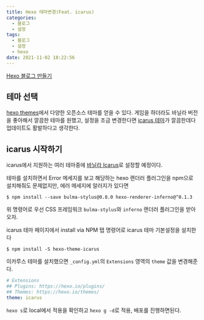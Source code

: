 ```yaml
---
title: Hexo 테마변경(Feat. icarus)
categories:
  - 블로그
  - 설정
tags: 
  - 블로그
  - 설정
  - hexo
date: 2021-11-02 18:22:56
---
```


[Hexo 블로그 만들기](https://hangack.github.io/2021/11/01/Blog/Setting/Hexo-blog/)

## 테마 선택

[hexo themes](https://hexo.io/themes/)에서 다양한 오픈소스 테마를 얻을 수 있다.
게임을 하더라도 바닐라 버전을 좋아해서 깔끔한 테마를 원했고, 설정을 조금 변경한다면 [icarus 테마](https://ppoffice.github.io/hexo-theme-icarus/)가 깔끔한데다 업데이트도 활발하다고 생각한다.


## icarus 시작하기

icarus에서 지원하는 여러 테마중에 [바닐라 Icarus](https://ppoffice.github.io/hexo-theme-icarus/uncategorized/getting-started-with-icarus/#install-npm)로 설정할 예정이다.

테마를 설치하면서 Error 메세지를 보고 해당하는 hexo 랜더러 플러그인을 npm으로 설치해줘도 문제없지만,
에러 메세지에 알러지가 있다면
```shell
$ npm install --save bulma-stylus@0.8.0 hexo-renderer-inferno@^0.1.3
```
위 명령어로 우선 CSS 프레임워크 `bulma-stylus`와 `inferno` 랜더러 플러그인을 받아오자.

icarus 테마 페이지에서 install via NPM 탭 명령어로 icarus 테마 기본설정을 설치한다
```shell
$ npm install -S hexo-theme-icarus
```

이카루스 테마를 설치했으면 `_config.yml`의 `Extensions` 영역의 `theme` 값을 변경해준다.
```yml
# Extensions
## Plugins: https://hexo.io/plugins/
## Themes: https://hexo.io/themes/
theme: icarus
```

`hexo s`로 local에서 적용을 확인하고 `hexo g -d`로 적용, 배포를 진행하면된다.